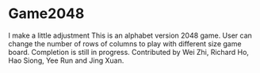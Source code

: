 # Game2048
I make a little adjustment
This is an alphabet version 2048 game. User can change the number of rows of columns to play with different size game board. Completion is still in progress. Contributed by Wei Zhi, Richard Ho, Hao Siong, Yee Run and Jing Xuan.
